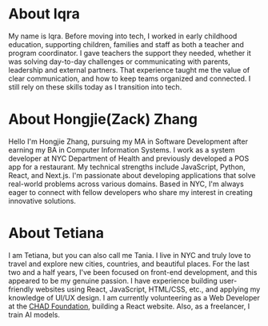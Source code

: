 # About Iqra
My name is Iqra. Before moving into tech, I worked in early childhood education, supporting children, families and staff as both a teacher and program coordinator. I gave teachers the support they needed, whether it was solving day-to-day challenges or communicating with parents, leadership and external partners. That experience taught me the value of clear communication, and how to keep teams organized and connected. I still rely on these skills today as I transition into tech.


# About Hongjie(Zack) Zhang
Hello I'm Hongjie Zhang, pursuing my MA in Software Development after earning my BA in Computer Information Systems. I work as a system developer at NYC Department of Health and previously developed a POS app for a restaurant. My technical strengths include JavaScript, Python, React, and Next.js. I'm passionate about developing applications that solve real-world problems across various domains. Based in NYC, I'm always eager to connect with fellow developers who share my interest in creating innovative solutions.


# About Tetiana
I am Tetiana, but you can also call me Tania. I live in NYC and truly love to travel and explore new cities, countries, and beautiful places. 
For the last two and a half years, I've been focused on front-end development, and this appeared to be my genuine passion. I have experience building user-friendly websites using React, JavaScript, HTML/CSS, etc., and applying my knowledge of UI/UX design. I am currently volunteering as a Web Developer at the [CHAD Foundation](https://www.linkedin.com/company/thechadfoundationforathletesandartists/), building a React website. Also, as a freelancer, I train AI models. 
